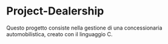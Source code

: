 # Project-Dealership
Questo progetto consiste nella gestione di una concessionaria automobilistica, creato con il linguaggio C.
